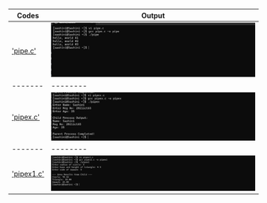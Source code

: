 | Codes | Output |
|-------|--------|
|['pipe.c'](./Codes/pipe.c)| ![21_1.png](./Output/21_1.png)|
|-------|--------|
|['pipex.c'](./Codes/pipex.c)| ![21_2.png](./Output/21_2.png)|
|-------|--------|
|['pipex1.c'](./Codes/pipex1.c)| ![21_3.png](./Output/21_3.png)|

